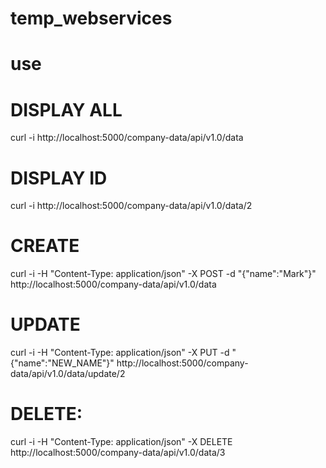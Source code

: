 # temp_webservices


# use
# DISPLAY ALL
curl -i http://localhost:5000/company-data/api/v1.0/data

# DISPLAY ID
curl -i http://localhost:5000/company-data/api/v1.0/data/2

# CREATE
curl -i -H "Content-Type: application/json" -X POST -d "{\"name\":\"Mark\"}" http://localhost:5000/company-data/api/v1.0/data

# UPDATE
curl -i -H "Content-Type: application/json" -X PUT -d "{\"name\":\"NEW_NAME\"}" http://localhost:5000/company-data/api/v1.0/data/update/2

# DELETE:
curl -i -H "Content-Type: application/json" -X DELETE http://localhost:5000/company-data/api/v1.0/data/3
